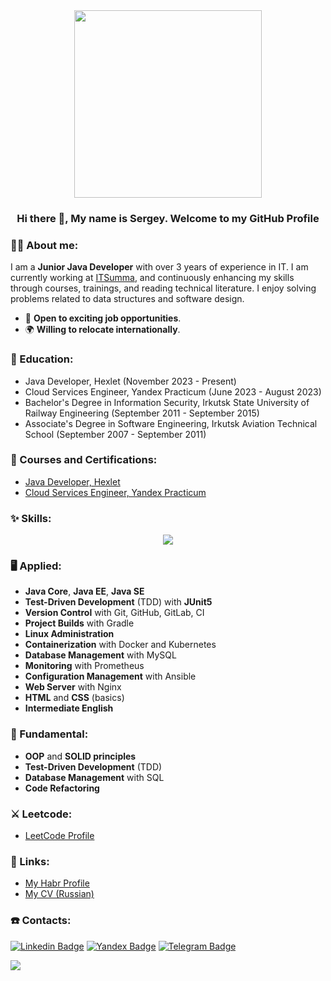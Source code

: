 <div id="header" align="center">
  <img src="https://media.giphy.com/media/LMcB8XospGZO8UQq87/giphy.gif" width="300"/>
</div>

<h3 align="center"> Hi there 👋, My name is Sergey. Welcome to my GitHub Profile<br/> </h3> 

### 👨‍💻 About me:
I am a **Junior Java Developer** with over 3 years of experience in IT. I am currently working at [ITSumma](http://www.itsumma.ru/), and continuously enhancing my skills through courses, trainings, and reading technical literature. I enjoy solving problems related to data structures and software design.

* 🚀  **Open to exciting job opportunities**.
* 🌍  **Willing to relocate internationally**.

### 📝 Education:
- Java Developer, Hexlet (November 2023 - Present)
- Cloud Services Engineer, Yandex Practicum (June 2023 - August 2023)
- Bachelor's Degree in Information Security, Irkutsk State University of Railway Engineering (September 2011 - September 2015)
- Associate's Degree in Software Engineering, Irkutsk Aviation Technical School (September 2007 - September 2011)

### 📜 Courses and Certifications:
- [Java Developer, Hexlet](https://ru.hexlet.io/programs/java)
- [Cloud Services Engineer, Yandex Practicum](https://practicum.yandex.ru/ycloud/)

### ✨ Skills:

<p align="center">
  <a href="https://skillicons.dev">
    <img src="https://skillicons.dev/icons?i=java,spring,idea,gradle,git,github,gitlab,mysql,postgres,bash,linux,docker,html,css,nginx,prometheus,grafana,kubernetes,ansible" />
  </a>
</p>

### 🖥 Applied:
* **Java Core**, **Java EE**, **Java SE**
* **Test-Driven Development** (TDD) with **JUnit5**
* **Version Control** with Git, GitHub, GitLab, CI
* **Project Builds** with Gradle
* **Linux Administration**
* **Containerization** with Docker and Kubernetes
* **Database Management** with MySQL
* **Monitoring** with Prometheus
* **Configuration Management** with Ansible
* **Web Server** with Nginx
* **HTML** and **CSS** (basics)
* **Intermediate English**

### 🏫 Fundamental:
* **OOP** and **SOLID principles**
* **Test-Driven Development** (TDD)
* **Database Management** with SQL
* **Code Refactoring**

### ⚔ Leetcode:
- [LeetCode Profile](https://leetcode.com/u/BroCodeX/)

### 📄 Links:
* [My Habr Profile](https://career.habr.com/ap0ll0)
* [My CV (Russian)](https://cv.hexlet.io/ru/resumes/3876)

### ☎️ Contacts:
[![Linkedin Badge](https://img.shields.io/badge/LinkedIn-0077B5?style=for-the-badge&logo=linkedin&logoColor=white)](https://www.linkedin.com/) 
[![Yandex Badge](https://img.shields.io/badge/YANDEX.MAIL-FF0000?style=for-the-badge&logo=mail.ru&logoColor=white)](mailto:ss.sukhanoff@yandex.ru) 
[![Telegram Badge](https://img.shields.io/badge/Telegram-26A5E4.svg?style=for-the-badge&logo=Telegram&logoColor=white)](https://t.me/isukhanoff)

![](https://komarev.com/ghpvc/?username=BroCodeX&style=flat-square&color=blue)
